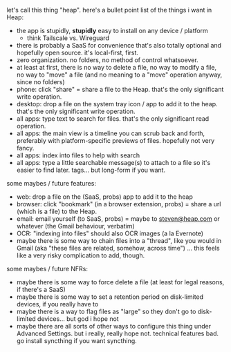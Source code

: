 
let's call this thing "heap". here's a bullet point list of the things i want in Heap:

- the app is stupidly, __stupidly__ easy to install on any device / platform
    - think Tailscale vs. Wireguard
- there is probably a SaaS for convenience that's also totally optional and hopefully open source. it's local-first, first.
- zero organization. no folders, no method of control whatsoever.
- at least at first, there is no way to delete a file, no way to modify a file, no way to "move" a file (and no meaning to a "move" operation anyway, since no folders)
- phone: click "share" = share a file to the Heap. that's the only significant write operation.
- desktop: drop a file on the system tray icon / app to add it to the heap. that's the only significant write operation.
- all apps: type text to search for files. that's the only significant read operation.
- all apps: the main view is a timeline you can scrub back and forth, preferably with platform-specific previews of files. hopefully not very fancy.
- all apps: index into files to help with search
- all apps: type a little searchable message(s) to attach to a file so it's easier to find later. tags... but long-form if you want.

some maybes / future features:
- web: drop a file on the (SaaS, probs) app to add it to the heap
- browser: click "bookmark" (in a browser extension, probs) = share a url (which is a file) to the Heap.
- email: email yourself (to SaaS, probs) = maybe to steven@heap.com or whatever (the Gmail behaviour, verbatim)
- OCR: "indexing into files" should also OCR images (a la Evernote)
- maybe there is some way to chain files into a "thread", like you would in Gmail (aka "these files are related, somehow, across time") ... this feels like a very risky complication to add, though.

some maybes / future NFRs:
- maybe there is some way to force delete a file (at least for legal reasons, if there's a SaaS)
- maybe there is some way to set a retention period on disk-limited devices, if you really have to
- maybe there is a way to flag files as "large" so they don't go to disk-limited devices... but god i hope not
- maybe there are all sorts of other ways to configure this thing under Advanced Settings. but i really, really hope not. technical features bad. go install syncthing if you want syncthing.
